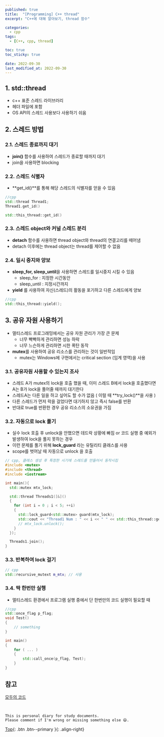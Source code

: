 ```yaml
---
published: true
title:  "[Programming] C++ thread"
excerpt: "C++에 대해 알아보기, thread 함수"

categories:
  - cpp
tags:
  - [C++, cpp, thread]

toc: true
toc_sticky: true
 
date: 2022-09-30
last_modified_at: 2022-09-30
---
```


## 1. std::thread
- c++ 표준 스레드 라이브러리
- <thread> 헤더 파일에 포함
- OS API의 스레드 사용보다 사용하기 쉬움

## 2. 스레드 방법
### 2.1. 스레드 종료까지 대기
- **join()** 함수를 사용하여 스레드가 종료할 때까지 대기
- join을 사용하면 blocking

### 2.2. 스레드 식별자
- **get_id()**를 통해 해당 스레드의 식별자를 얻을 수 있음

```cpp
//cpp
std::thread Thread1;
Thread1.get_id()

std::this_thread::get_id()
```

### 2.3. 스레드 object와 커널 스레드 분리
- **detach** 함수를 사용하면 thread object와 thread의 연결고리를 떼어냄
- detach 이후에는 thread object는 thread를 제어할 수 없음

### 2.4. 일시 중지와 양보
- **sleep_for, sleep_until**을 사용하면 스레드를 일시중지 시킬 수 있음
  - sleep_for : 지정한 시간동안
  - sleep_until : 지정시간까지
- **yield** 를 사용하여 자신(스레드)의 활동을 포기하고 다른 스레드에게 양보

```cpp
//cpp
std::this_thread::yield();
```

## 3. 공유 자원 사용하기
- 멀티스레드 프로그래밍에서는 공유 자원 관리가 가장 큰 문제
  - 너무 빡빡하게 관리하면 성능 하락
  - 너무 느슨하게 관리하면 시한 폭탄 동작
- **mutex**를 사용하여 공유 리소스를 관리하는 것이 일반적임
  - mutex는 Windows에 구현에서는 critical section (임계 영역)을 사용

### 3.1. 공유자원 사용할 수 있는지 조사
- 스레드 A가 mutex의 lock을 호출 했을 때, 이미 스레드 B에서 lock을 호출했다면 A는 B가 lock을 풀어줄 때까지 대기한다
- 스레드A는 다른 일을 하고 싶어도 할 수가 없음 ( 이럴 때 **try_lock()**을 사용 )
- 다른 스레드가 먼저 락을 걸었다면 대기하지 않고 즉시 false를 반환
- 반대로 true를 반환한 경우 공유 리소스의 소유권을 가짐

### 3.2. 자동으로 lock 풀기
- 실수 lock 호출 후 unlock을 안했으면 데드락 상황에 빠짐 or 코드 실행 중 예외가 발생하여 lock을 풀지 못하는 경우
- 이런 문제를 풀기 위해 **lock_guard** 라는 유틸리티 클래스를 사용
- scope를 벗어날 때 자동으로 unlock 을 호출

```cpp
// cpp, 클래스 생성 후 특정한 시기에 스레드를 만들어서 동작시킴
#include <mutex>
#include <thread>
#include <iostream>

int main(){
  std::mutex mtx_lock;

  std::thread Threads1([&]()
  {
    for (int i = 0 ; i < 5; ++i)
    {
      std::lock_guard<std::mutex> guard(mtx_lock);
      std::cout << "Thread1 Num : " << i << " " << std::this_thread::get_id() <<std::endl;
      // mtx_lock.unlock();
    }
  });

  Threads1.join();
}
```

### 3.3. 반복하여 lock 걸기

```cpp
// cpp
std::recursive_mutext m_mtx; // 사용
```

### 3.4. 딱 한번만 실행
- 멀티스레드 환경에서 프로그램 실행 중에서 단 한번만의 코드 실행이 필요할 때

```cpp
//cpp
std::once_flag p_flag;
void Test()
{
	// something
}

int main()
{
	for ( ... )
	{
		std::call_once(p_flag, Test);
	}
}

```

## 참고
[모두의 코드](https://modoocode.com/269)

<br>

    This is personal diary for study documents.
    Please comment if I'm wrong or missing something else 😄. 

[Top](#){: .btn .btn--primary }{: .align-right}